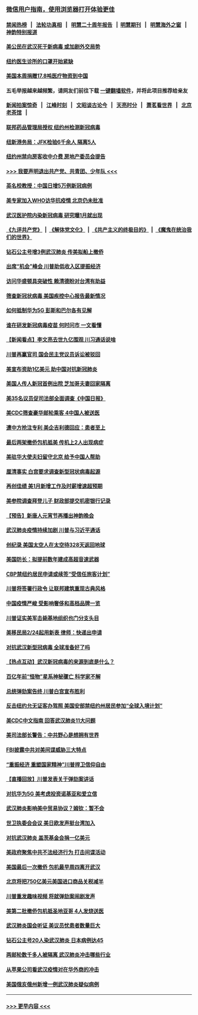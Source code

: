 ### [微信用户指南，使用浏览器打开体验更佳](https://github.com/gfw-breaker/banned-news1/blob/master/indexes/wechat-guide.md?t=0)
#### [禁闻热榜](热点新闻.md?t=0)  &nbsp;&nbsp;|&nbsp;&nbsp; [法轮功真相](https://github.com/gfw-breaker/truth/blob/master/README.md?t=0) &nbsp;&nbsp;|&nbsp;&nbsp; [明慧二十周年报告](https://github.com/gfw-breaker/mh-reports/blob/master/README.md?t=0) &nbsp;&nbsp;|&nbsp;&nbsp;[明慧期刊](https://github.com/gfw-breaker/mh-qikan) &nbsp;&nbsp;|&nbsp;&nbsp; [明慧海外之窗](https://github.com/gfw-breaker/mh-news/blob/master/README.md?t=0) &nbsp;&nbsp;|&nbsp;&nbsp; [神韵特别报道](https://github.com/gfw-breaker/mh-news/blob/master/shenyun.md?t=0)
#### [美公民在武汉死于新病毒 或加剧外交局势](../pages/nsc412/n11854331.md?t=02090422) 
#### [纽约医生诊所的口罩开始紧缺](../pages/nsc412/n11853364.md?t=02090422) 
#### [美国本周捐赠17.8吨医疗物资到中国](../pages/nsc412/n11854269.md?t=02090422) 
#### 五毛举报越来越频繁，请网友们前往下载 [一键翻墙软件](https://github.com/gfw-breaker/ssr-accounts)，并将此项目推荐给亲友
#### [新闻拍案惊奇](https://github.com/gfw-breaker/banned-news1/blob/master/pages/link4.md) &nbsp;&nbsp;|&nbsp;&nbsp; [江峰时刻](https://github.com/gfw-breaker/banned-news1/blob/master/pages/link4.md) &nbsp;&nbsp;|&nbsp;&nbsp; [文昭谈古论今](https://github.com/gfw-breaker/banned-news1/blob/master/pages/link4.md) &nbsp;&nbsp;|&nbsp;&nbsp; [天亮时分](https://github.com/gfw-breaker/banned-news1/blob/master/pages/link4.md) &nbsp;&nbsp;|&nbsp;&nbsp; [萧茗看世界](https://github.com/gfw-breaker/banned-news1/blob/master/pages/link4.md) &nbsp;&nbsp;|&nbsp;&nbsp; [北京老茶馆](https://github.com/gfw-breaker/banned-news1/blob/master/pages/link4.md) &nbsp;&nbsp;|&nbsp;&nbsp; 
#### [联邦药品管理局授权  纽约州检测新冠病毒](../pages/nsc412/n11853371.md?t=02090422) 
#### [纽新港务局：JFK检验6千余人  隔离5人](../pages/nsc412/n11853366.md?t=02090422) 
#### [纽约州禁向房客收中介费  房地产委员会提告](../pages/nsc412/n11853360.md?t=02090422) 
#### [>>> 我要声明退出共产党、共青团、少年队 <<<](https://github.com/begood0513/goodnews/blob/master/quit/letter.md) 
#### [英名校教授：中国日增5万例新冠病例](../pages/nsc412/n11854174.md?t=02090422) 
#### [美专家加入WHO访华抗疫情 北京仍未批准](../pages/nsc412/n11854043.md?t=02090422) 
#### [武汉医护院内染新冠病毒 研究曝1月就出现](../pages/nsc412/n11852928.md?t=02090422) 
#### [《九评共产党》](https://github.com/begood0513/9ping.md/blob/master/README.md) &nbsp;|&nbsp; [《解体党文化》](../../../../jtdwh.md/blob/master/README.md)  &nbsp;|&nbsp; [《共产主义的终极目的》](../../../../gczydzjmd.md/blob/master/README.md) &nbsp;|&nbsp; [《魔鬼在统治我们的世界》](../../../../mgztzwmdsj.md/blob/master/README.md) 
#### [钻石公主号增3例武汉肺炎 传美拟船上撤侨](../pages/nsc412/n11853240.md?t=02090422) 
#### [出席“机会”峰会 川普助低收入区提振经济](../pages/nsc412/n11853232.md?t=02090422) 
#### [访问华盛顿具突破性 赖清德盼对台湾有助益](../pages/nsc412/n11853129.md?t=02090422) 
#### [筛查新冠状病毒 美国疾控中心报告最新情况](../pages/nsc412/n11853070.md?t=02090422) 
#### [如何抵制华为5G 彭斯和巴尔各有见解](../pages/nsc412/n11852535.md?t=02090422) 
#### [谁在研发新冠病毒疫苗 何时问市 一文看懂](../pages/nsc412/n11852840.md?t=02090422) 
#### [【新闻看点】李文亮去世九亿围观 川习通话说啥](../pages/nsc412/n11852360.md?t=02090422) 
#### [川普再赢官司 国会民主党议员诉讼被驳回](../pages/nsc412/n11852287.md?t=02090422) 
#### [美宣布资助1亿美元 助中国对抗新冠肺炎](../pages/nsc412/n11852531.md?t=02090422) 
#### [美国人传人新冠首例出院 芝加哥夫妻回家隔离](../pages/nsc412/n11852452.md?t=02090422) 
#### [美35名议员促司法部全面调查《中国日报》](../pages/nsc412/n11852435.md?t=02090422) 
#### [美CDC筛查豪华邮轮乘客 4中国人被送医](../pages/nsc412/n11852085.md?t=02090422) 
#### [遭中方抢注专利 美企吉利德回应：患者至上](../pages/nsc412/n11852037.md?t=02090422) 
#### [最后两架撤侨包机抵美 传机上2人出现病症](../pages/nsc412/n11852173.md?t=02090422) 
#### [美驻华大使夫妇留守北京 给予中国人帮助](../pages/nsc412/n11852165.md?t=02090422) 
#### [厘清事实 白宫要求调查新型冠状病毒起源](../pages/nsc412/n11852106.md?t=02090422) 
#### [再创佳绩 美1月新增工作及时薪增速超预期](../pages/nsc412/n11852174.md?t=02090422) 
#### [美参院调查拜登儿子 财政部提交机密银行记录](../pages/nsc412/n11851808.md?t=02090422) 
#### [【预告】新唐人元宵节再播出神韵晚会](../pages/nsc412/n11843192.md?t=02090422) 
#### [武汉肺炎疫情持续加剧 川普与习近平通话](../pages/nsc412/n11851613.md?t=02090422) 
#### [创纪录 美国太空人在太空待328天返回地球](../pages/nsc412/n11851266.md?t=02090422) 
#### [美国防长：拟提前数年建成高超音速武器](../pages/nsc412/n11850959.md?t=02090422) 
#### [CBP禁纽约居民申请或续签“受信任旅客计划”](../pages/nsc412/n11850857.md?t=02090422) 
#### [川普将签署行政令 让联邦建筑重现古典风格](../pages/nsc412/n11850654.md?t=02090422) 
#### [中国疫情严峻 受影响奢侈和高档品牌一览](../pages/nsc412/n11850319.md?t=02090422) 
#### [川普证实美军击毙基地组织也门分支头目](../pages/nsc412/n11850383.md?t=02090422) 
#### [美移民局2/24起用新表 律师：快递出申请](../pages/nsc412/n11848220.md?t=02090422) 
#### [对抗武汉新型冠病毒 全球准备好了吗](../pages/nsc412/n11850142.md?t=02090422) 
#### [【热点互动】武汉新冠病毒的来源到底是什么？](../pages/nsc412/n11849749.md?t=02090422) 
#### [百亿年前“怪物”星系神秘骤亡 科学家不解](../pages/nsc412/n11849863.md?t=02090422) 
#### [总统弹劾案告终 川普白宫宣布胜利](../pages/nsc412/n11849985.md?t=02090422) 
#### [反击纽约允无证客办驾照  美国安部禁纽约州居民参加“全球入境计划”](../pages/nsc412/n11849828.md?t=02090422) 
#### [美CDC中文指南 回答武汉肺炎11大问题](../pages/nsc412/n11849703.md?t=02090422) 
#### [美司法部长警告：中共野心是想拥有世界](../pages/nsc412/n11849769.md?t=02090422) 
#### [FBI披露中共对美间谍威胁三大特点](../pages/nsc412/n11849700.md?t=02090422) 
#### [“重振经济 重塑国家精神”川普捍卫信仰自由](../pages/nsc412/n11849641.md?t=02090422) 
#### [【直播回放】川普发表关于弹劾案讲话](../pages/nsc412/n11849472.md?t=02090422) 
#### [对抗华为5G 美考虑投资诺基亚和爱立信](../pages/nsc412/n11849510.md?t=02090422) 
#### [武汉肺炎影响美中贸易协议？姆钦：暂不会](../pages/nsc412/n11849497.md?t=02090422) 
#### [世卫执委会会议 美日欧发声挺台湾加入](../pages/nsc412/n11849433.md?t=02090422) 
#### [对抗武汉肺炎 盖茨基金会捐一亿美元](../pages/nsc412/n11848953.md?t=02090422) 
#### [美政府聚焦中共不法经济行为 打击间谍活动](../pages/nsc412/n11849322.md?t=02090422) 
#### [美国最后一次撤侨 包机最早周四离开武汉](../pages/nsc412/n11849395.md?t=02090422) 
#### [北京将把750亿美元美国进口商品关税减半](../pages/nsc412/n11848896.md?t=02090422) 
#### [川普重发趣味视频 将就弹劾案闹剧发声](../pages/nsc412/n11848715.md?t=02090422) 
#### [美第二批撤侨包机抵圣地亚哥 4人发烧送医](../pages/nsc412/n11847923.md?t=02090422) 
#### [武汉肺炎国会听证 美议员忧患者数量巨大](../pages/nsc412/n11844851.md?t=02090422) 
#### [钻石公主号20人染武汉肺炎 日本病例达45](../pages/nsc412/n11847823.md?t=02090422) 
#### [两邮轮数千多人被隔离 武汉肺炎冲击哪些行业](../pages/nsc412/n11847456.md?t=02090422) 
#### [从苹果公司看武汉疫情对在华外商的冲击](../pages/nsc412/n11847586.md?t=02090422) 
#### [美国俄亥俄州新增一例武汉肺炎疑似病例](../pages/nsc412/n11847714.md?t=02090422) 

----
#### [ >>> 更早内容 <<< ](../indexes/nsc412-earlier.md)
